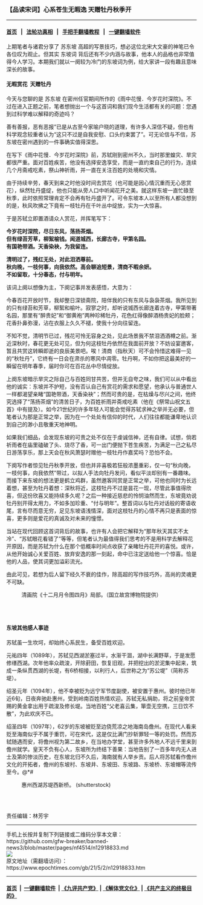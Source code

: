 ### 【品读宋词】心系苍生无暇逸 天赠牡丹秋季开
------------------------

#### [首页](https://github.com/gfw-breaker/banned-news3/blob/master/README.md) &nbsp;&nbsp;|&nbsp;&nbsp; [法轮功真相](https://github.com/begood0513/basic/blob/master/README.md)  &nbsp;&nbsp;|&nbsp;&nbsp; [手把手翻墙教程](https://github.com/gfw-breaker/guides/wiki)  &nbsp;&nbsp;|&nbsp;&nbsp; [一键翻墙软件](https://github.com/gfw-breaker/nogfw/blob/master/README.md)  



<div><p>
 上期笔者与诸君分享了
 <ok href="https://www.epochtimes.com/gb/tag/%E8%8B%8F%E4%B8%9C%E5%9D%A1.html">
  苏东坡
 </ok>
 高超的写景技巧，想必这位北宋大文豪的神笔已令各位叹为观止。但其实
 <ok href="https://www.epochtimes.com/gb/tag/%E4%B8%9C%E5%9D%A1%E8%AF%8D.html">
  东坡词
 </ok>
 背后还有不少内涵与故事，他本人的品格也非常值得今人学习。本期我们就以一阕较为冷门的东坡词为例，给大家讲一段有趣且意味深长的故事。
</p>
<h4>
 <strong>
  无暇赏花  天赠牡丹
 </strong>
</h4>
<p>
 今天与您聊的是
 <ok href="https://www.epochtimes.com/gb/tag/%E8%8B%8F%E4%B8%9C%E5%9D%A1.html">
  苏东坡
 </ok>
 在密州任官期间所作的《雨中花慢．今岁花时深院》。不过在进入正题之前，笔者想抛出一个与这首词和我们现今生活都有关的问题：您遇到过科学难以解释的奇迹吗？
</p>
<p>
 善有善报，恶有恶报”已是从古至今家喻户晓的道理，有许多人深信不疑，但也有科学观念较重者认为“这只不过是自我安慰、口头约束罢了”。可无论信与不信，苏东坡在密州遇到的一件事确实值得深思。
</p>
<p>
 在写下《雨中花慢．今岁花时深院》前，苏轼刚到密州不久，当时那里蝗灾、旱灾都很严重。面对百姓疾苦，他没有选择安逸享受，而是一直约束自己的行为，连续几个月斋戒吃素，祭山神祈雨，并一直在关注百姓的处境和灾情。
</p>
<p>
 由于持续辛劳，春天到来之时他没时间去赏花（也可能是因心情沉重而无心思赏花），纵然牡丹盛绽，他也只能从旁人口中听闻花开之美。就这样东坡一直忙碌至秋季，此时依照常理肯定不会再有牡丹盛开了。可令东坡本人以至所有人都没想到的是，秋风吹拂之下竟有一枝牡丹在千叶丛中绽放，实为一大惊喜。
</p>
<p>
 于是苏轼立即置酒请众人赏花，并挥笔写下：
</p>
<p>
 <strong>
  今岁花时深院，尽日东风，荡扬茶烟。
  <br/>
  但有绿苔芳草，柳絮榆钱。闻道城西，长廊古寺，甲第名园。
  <br/>
  有国艳带酒。天香染袂，为我留连。
 </strong>
</p>
<p>
 <strong>
  清明过了，残红无处，对此泪洒尊前。
  <br/>
  秋向晚，一枝何事，向我依然。高会聊追短景，清商不暇余妍。
  <br/>
  不如留取，十分春态，付与明年。
 </strong>
</p>
<p>
 该词上阕以想像为主，下阕记事并发表感悟，大意为：
</p>
<p>
 今春百花开放时节，我却整日深锁斋院，陪伴我的只有东风与袅袅茶烟。我所见到的只有绿苔和芳草，柳絮和榆叶。寂寥之时，却听说城西长廊连着古寺，甲第带著名园，那里有“醉贵妃”和“御黄袍”两种珍稀牡丹，花色红得像醉酒杨贵妃的脸颊；花香扑鼻弥漫，沾在衣服上久久不褪，使我十分向往留连。
</p>
<p>
 不知不觉，清明节已过，残花可怜无容身之处，见此场景我不禁泪洒酒樽之前。渐近深秋时，春花更无处可见，但为何这枝牡丹依然在我面前开放？不妨设宴邀客，暂且共赏这转瞬即逝的良辰美景吧。唉！清商（指秋天）可不会怜惜这难得一见的“秋牡丹”，它终有一日会在肃杀的寒风中凋零。牡丹啊，不如你把这最美好的一瞬留在明年春季，届时你可在百花丛中尽情绽放。
</p>
<p>
 上阕东坡暗示旱灾之际自己与百姓同甘共苦，但并无自夸之味，我们可以从中看出他的诚实：东坡并不护短，没有否认自己有赏花的需求和愿望，他承认与普通世人一样都渴望亲睹“国艳带酒，天香染袂”；然而可贵的是，在枯燥与尽兴之间，他终究选择了“荡扬茶烟”的清苦日子，为百姓祈雨并斋戒吃素（他在《祭常山祝文五首》中有提及）。如今21世纪的许多年轻人可能会觉得苏轼求神之举并无必要，但笔者认为那是正常之举，因为在一个处处有信仰的时代，人们往往都能谦卑地认识到自己的渺小且敬重天地神明。
</p>
<p>
 如果我们细品，会发现东坡的可贵之处不仅在于虔诚信神，还有自律。试想，倘若祈雨者在庙里磕破了头、烧尽了香，可一出门便抛下苍生疾苦，为满足一己之私尽日游荡享乐，那上天会在秋风萧瑟时赠他一枝牡丹作嘉奖吗？恐怕不会。
</p>
<p>
 下阕写作者惊见牡丹秋季开放，但也并非喜极若狂般浓墨重彩，仅一句“秋向晚，一枝何事，向我依然”带过，以拟人手法向牡丹发问，看似平淡却别有一番趣味。而接下来东坡的想法更是鹤立鸡群，虽然邀客同赏是正常之举，可他也同时为长远着想，甚至为牡丹着想：深秋将近，这枝牡丹不过是昙花一现，尽管此事值得欣喜，但这份欣喜又能持续多久呢？之后一种接近慈悲的怜悯油然而生，东坡竟劝说牡丹别开得太用力，不如多加珍重、“付与明年”。整首词以与牡丹对话般的寄语收尾，言有尽而意无穷，足见东坡语浅情深，面对这枝牡丹的心情不再只是表面的惊喜，更多则是爱花的真诚及对未来的憧憬。
</p>
<p>
 当站在现代回顾这首词背后的故事，也许有人会把它解释为“那年秋天其实不太冷”、“苏轼眼花看错了”等等，但笔者认为最值得我们思考的不是用科学去解释花开原因，而是苏轼为什么在那个低概率时间点收获了亲睹牡丹花开的喜悦。或许，从他开始诚心关爱百姓、放弃安逸的那一刻起，命中已注定送给他一个惊喜。恰是他的人品，使其词更加溢彩流光。
</p>
<p>
 由此可见，若想为后人留下经久不衰的佳作，除高超的写作技巧外，高尚的灵魂更不可缺。
</p>
<figure aria-describedby="caption-attachment-12919285" class="wp-caption aligncenter" id="attachment_12919285" style="width: 450px">
 <ok href="https://i.epochtimes.com/assets/uploads/2021/05/id12919285-914b7bbc180049dd5d5fe479ceabbdd5.jpg" target="_blank">
  <img alt="" class="size-medium wp-image-12919285" src="https://i.epochtimes.com/assets/uploads/2021/05/id12919285-914b7bbc180049dd5d5fe479ceabbdd5-450x440.jpg"/>
 </ok>
 <br/><figcaption class="wp-caption-text" id="caption-attachment-12919285">
  清画院《十二月月令图四月》局部。（国立故宫博物院提供）
 </figcaption><br/>
</figure><br/>
<h4>
 <strong>
  东坡其他感人事迹
 </strong>
</h4>
<p>
 苏轼虽一生坎坷，却始终心系民生，备受百姓欢迎。
</p>
<p>
 元祐四年（1089年），苏轼见西湖淤塞过半，水渐干涸，湖中长满野草，于是发愿修缮西湖。次年他率众疏浚，开除葑田，恢复旧观，并把挖出的淤泥集中起来，筑成一条纵贯西湖的长堤，有6桥相接，以利行人，后世称之为“苏公堤”（简称苏堤）。
</p>
<p>
 绍圣元年（1094年），他不幸被贬为远宁军节度副使，被安置于惠州。彼时他已年近6旬，日夜奔驰赴惠州，受到岭南百姓热情欢迎。苏轼无私捐助，将之前皇帝赏赐的黄金拿出用于疏浚及修长堤。当地百姓“父老喜云集，箪壶无空携，三日饮不散”，为此欢庆不已。
</p>
<p>
 绍圣四年（1097年），62岁的东坡被贬至边侥荒凉之地海南岛儋州。在现代人看来贬至海南似乎不属于重罚，可在宋代，这是仅比满门抄斩罪轻一等的处罚。然而苏轼随遇而安，将儋州视为第二故乡，在当地办学堂，甚至许多外地人不远千里来到儋州就学。皇天不负有心人，东坡所为终结下善果：当地告别了一百多年内无人进士及第的惨淡历史，在东坡北归不久后，海南就有人举乡贡。后人将苏轼看作儋州文化的开拓者，儋州的东坡村、东坡井、东坡田、东坡路、东坡桥、东坡帽等流传至今。@*#
</p>
<figure aria-describedby="caption-attachment-12018590" class="wp-caption aligncenter" id="attachment_12018590" style="width: 602px">
 <ok href="https://i.epochtimes.com/assets/uploads/2020/04/2004092123462815.jpg" target="_blank">
  <img alt="" class="wp-image-12018590" src="https://i.epochtimes.com/assets/uploads/2020/04/2004092123462815-450x300.jpg"/>
 </ok>
 <br/><figcaption class="wp-caption-text" id="caption-attachment-12018590">
  惠州西湖苏堤西新桥。 (shutterstock)
 </figcaption><br/>
</figure><br/>
<p>
 责任编辑：林芳宇
</p>
</div>
<hr/>
手机上长按并复制下列链接或二维码分享本文章：<br/>
https://github.com/gfw-breaker/banned-news3/blob/master/pages/nf4514/n12918833.md <br/>
<a href='https://github.com/gfw-breaker/banned-news3/blob/master/pages/nf4514/n12918833.md'><img src='https://github.com/gfw-breaker/banned-news3/blob/master/pages/nf4514/n12918833.md.png'/></a> <br/>
原文地址（需翻墙访问）：https://www.epochtimes.com/gb/21/5/2/n12918833.htm


------------------------
#### [首页](https://github.com/gfw-breaker/banned-news3/blob/master/README.md) &nbsp;|&nbsp; [一键翻墙软件](https://github.com/gfw-breaker/nogfw/blob/master/README.md) &nbsp;| [《九评共产党》](https://github.com/gfw-breaker/9ping.md/blob/master/README.md#九评之一评共产党是什么) | [《解体党文化》](https://github.com/gfw-breaker/jtdwh.md/blob/master/README.md) | [《共产主义的终极目的》](https://github.com/gfw-breaker/gczydzjmd.md/blob/master/README.md)


<img src='http://gfw-breaker.win/banned-news3/pages/nf4514/n12918833.md' width='0px' height='0px'/>